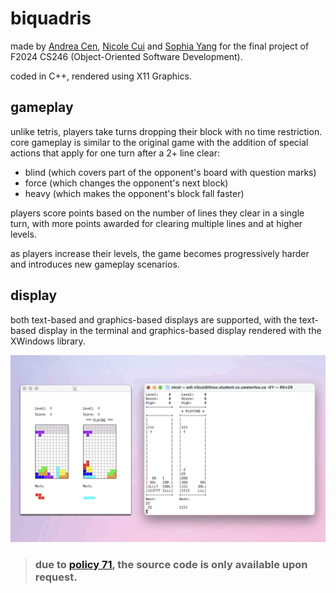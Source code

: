 # biquadris
made by [Andrea Cen](https://github.com/an9rya), [Nicole Cui](https://github.com/nisu75) and [Sophia Yang](https://github.com/spiayang) for the final project of F2024 CS246 (Object-Oriented Software Development).

coded in C++, rendered using X11 Graphics.

## gameplay
unlike tetris, players take turns dropping their block with no time restriction. core gameplay is similar to the original game with the addition of special actions that apply for one turn after a 2+ line clear: 
- blind (which covers part of the opponent's board with question marks)
- force (which changes the opponent's next block)
- heavy (which makes the opponent's block fall faster)

players score points based on the number of lines they clear in a single turn, with more points awarded for clearing multiple lines and at higher levels.

as players increase their levels, the game becomes progressively harder and introduces new gameplay scenarios.

## display
both text-based and graphics-based displays are supported, with the text-based display in the terminal and graphics-based display rendered with the XWindows library. 

<picture>
  <img alt="biquadris demo" src="/images/display.png" width="1000">
</picture>

> ### due to [policy 71](https://uwaterloo.ca/secretariat/policies-procedures-guidelines/policy-71), the source code is only available upon request.
